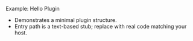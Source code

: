 Example: Hello Plugin

- Demonstrates a minimal plugin structure.
- Entry path is a text-based stub; replace with real code matching your host.

